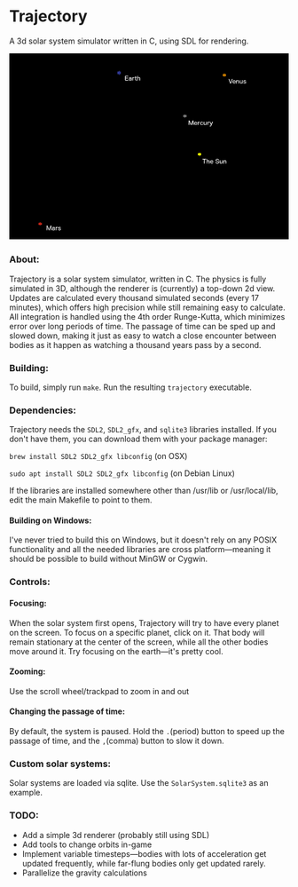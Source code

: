 # Trajectory

A 3d solar system simulator written in C, using SDL for rendering.

![screenshot](refs/screenshot.png)

### About:

Trajectory is a solar system simulator, written in C. The physics is fully simulated in 3D, although the renderer is (currently) a top-down 2d view. Updates are calculated every thousand simulated seconds (every 17 minutes), which offers high precision while still remaining easy to calculate. All integration is handled using the 4th order Runge-Kutta, which minimizes error over long periods of time. The passage of time can be sped up and slowed down, making it just as easy to watch a close encounter between bodies as it happen as watching a thousand years pass by a second.

### Building:

To build, simply run `make`. Run the resulting `trajectory` executable.

### Dependencies:
 Trajectory needs the `SDL2`, `SDL2_gfx`, and `sqlite3` libraries installed. If you don't have them, you can download them with your package manager:


 `brew install SDL2 SDL2_gfx libconfig` (on OSX)


 `sudo apt install SDL2 SDL2_gfx libconfig` (on Debian Linux)

 If the libraries are installed somewhere other than /usr/lib or /usr/local/lib, edit the main Makefile to point to them.

#### Building on Windows:

 I've never tried to build this on Windows, but it doesn't rely on any POSIX functionality and all the needed libraries are cross platform—meaning it should be possible to build without MinGW or Cygwin.

### Controls:

#### Focusing:
When the solar system first opens, Trajectory will try to have every planet on the screen. To focus on a specific planet, click on it. That body will remain stationary at the center of the screen, while all the other bodies move around it. Try focusing on the earth—it's pretty cool.
#### Zooming:
Use the scroll wheel/trackpad to zoom in and out
#### Changing the passage of time:
By default, the system is paused. Hold the `.`(period) button to speed up the passage of time, and the `,`(comma) button to slow it down.

### Custom solar systems:

Solar systems are loaded via sqlite. Use the `SolarSystem.sqlite3` as an example.

### TODO:
* Add a simple 3d renderer (probably still using SDL)
* Add tools to change orbits in-game
* Implement variable timesteps—bodies with lots of acceleration get updated frequently, while far-flung bodies only get updated rarely.
* Parallelize the gravity calculations
